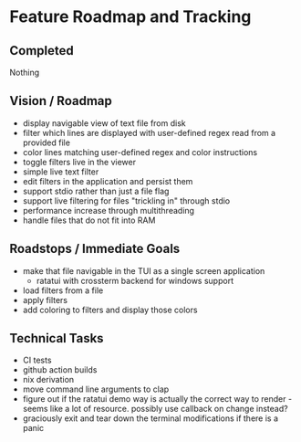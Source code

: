 # Feature Roadmap and Tracking

## Completed
Nothing

## Vision / Roadmap
- display navigable view of text file from disk 
- filter which lines are displayed with user-defined regex read from a provided file
- color lines matching user-defined regex and color instructions
- toggle filters live in the viewer
- simple live text filter
- edit filters in the application and persist them
- support stdio rather than just a file flag
- support live filtering for files "trickling in" through stdio
- performance increase through multithreading
- handle files that do not fit into RAM


## Roadstops / Immediate Goals
- make that file navigable in the TUI as a single screen application
  - ratatui with crossterm backend for windows support
- load filters from a file
- apply filters
- add coloring to filters and display those colors

## Technical Tasks
- CI tests
- github action builds
- nix derivation
- move command line arguments to clap
- figure out if the ratatui demo way is actually the correct way to render - seems like a lot of resource. possibly use callback on change instead?
- graciously exit and tear down the terminal modifications if there is a panic
